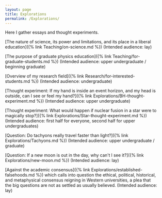 ```yaml
---
layout: page
title: Explorations
permalink: /Explorations/
---
```


Here I gather essays and thought experiments.

[The nature of science, its power and limitations, and its place in a liberal education]({% link Teaching/on-science.md %})  (Intended audience:  lay)

[The purpose of graduate physics education]({% link Teaching/for-graduate-students.md %})  (Intended audience:  upper undergraduate / beginning graduate)

[Overview of my research field]({% link Research/for-interested-students.md %})  (Intended audience:  undergraduate)

[Thought experiment:  If my hand is inside an event horizon, and my head is outside, can I see or feel my hand?]({% link Explorations/BH-thought-experiment.md %})  (Intended audience:  upper undergraduate)

[Thought experiment:  What would happen if nuclear fusion in a star were to magically stop?]({% link Explorations/Star-thought-experiment.md %})  (Intended audience:  first half for everyone, second half for upper undergraduates)

[Question:  Do tachyons really travel faster than light?]({% link Explorations/Tachyons.md %}) (Intended audience:  upper undergraduate / graduate)

[Question:  If a new moon is out in the day, why can't I see it?]({% link Explorations/new-moon.md %}) (Intended audience:  lay)

[Against the academic consensus]({% link Explorations/established-falsehoods.md %}) which calls into question the ethical, political, historical, and metaphysical consensus reigning in Western universities, a plea that the big questions are not as settled as usually believed.  (Intended audience:  lay)
